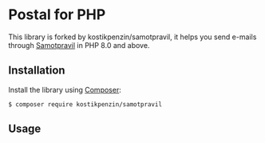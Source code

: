 # Postal for PHP

This library is forked by kostikpenzin/samotpravil, it helps you send e-mails through [Samotpravil](https://samotpravil.ru) in PHP 8.0 and above.

## Installation

Install the library using [Composer](https://getcomposer.org/):

```
$ composer require kostikpenzin/samotpravil
```

## Usage
